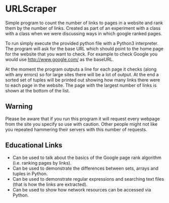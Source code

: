 # URLScraper
Simple program to count the number of links to pages in a website and rank them by the number of links. Created as part of an experiment with a class with a class when we were discussing ways in which google ranked pages.

To run simply execute the provided python file with a Python3 interpreter. The program will ask for the base URL which should point to the home page for the website that you want to check. For example to check Google you would use http://www.google.com/ as the baseURL. 

At the moment the program outputs a line for each page it checks (along with any errors) so for large sites there will be a lot of output. At the end a sorted set of tuples will be printed out showing how many links there were to each page in the website. The page with the largest number of links is shown at the bottom of the list.

## Warning
Please be aware that if you run this program it will request every webpage from the site you specify so use with caution. Other people might not like you repeated hammering their servers with this number of requests.

## Educational Links

 * Can be used to talk about the basics of the Google page rank algorithm (i.e. ranking pages by links).
 * Can be used to demonstrate the differences between sets, arrays and tuples in Python.
 * Can be used to demonstrate regular expressions and searching text files (that is how the links are extracted).
 * Can be used to show how network resources can be accessed via Python.
